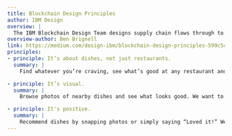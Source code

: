 ```yaml
---
title: Blockchain Design Principles
author: IBM Design
overview: |
  The IBM Blockchain Design Team designs supply chain flows through to developer tools and
overview-author: Ben Brignell  
link: https://medium.com/design-ibm/blockchain-design-principles-599c5c067b6e
principles:
- principle: It’s about dishes, not just restaurants.
  summary: |
    Find whatever you’re craving, see what’s good at any restaurant and learn what foodspotters, friends and experts love wherever you go.

- principle: It’s visual.
  summary: |
    Browse photos of nearby dishes and see what looks good. We want to make finding good food as easy as looking in a bakery window.

- principle: It's positive.
  summary: |
    Recommend dishes by snapping photos or simply saying “Loved it!” We don’t allow negative ratings because we’re all about foods people love.
---
```

